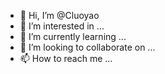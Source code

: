 - 👋 Hi, I’m @Cluoyao
- 👀 I’m interested in ...
- 🌱 I’m currently learning ...
- 💞️ I’m looking to collaborate on ...
- 📫 How to reach me ...

<!---
Cluoyao/Cluoyao is a ✨ special ✨ repository because its `README.md` (this file) appears on your GitHub profile.
You can click the Preview link to take a look at your changes.
--->

